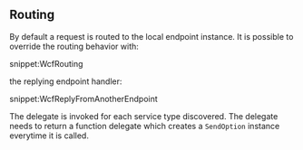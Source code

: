 
## Routing

By default a request is routed to the local endpoint instance. It is possible to override the routing behavior with:

snippet:WcfRouting

the replying endpoint handler:

snippet:WcfReplyFromAnotherEndpoint

The delegate is invoked for each service type discovered. The delegate needs to return a function delegate which creates a `SendOption` instance everytime it is called.